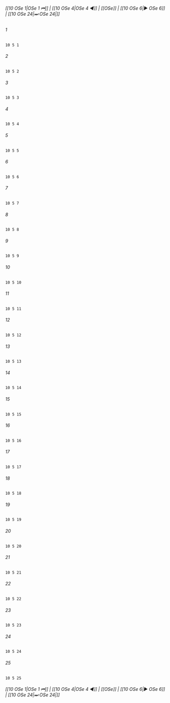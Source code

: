 
###### [[10 OSe 1|OSe 1 ⏮]] | [[10 OSe 4|OSe 4 ◀]] | [[OSe]] | [[10 OSe 6|▶ OSe 6]] | [[10 OSe 24|⏭ OSe 24|]]

###### 1
``` verse
10 5 1 
```
###### 2
``` verse
10 5 2 
```
###### 3
``` verse
10 5 3 
```
###### 4
``` verse
10 5 4 
```
###### 5
``` verse
10 5 5 
```
###### 6
``` verse
10 5 6 
```
###### 7
``` verse
10 5 7 
```
###### 8
``` verse
10 5 8 
```
###### 9
``` verse
10 5 9 
```
###### 10
``` verse
10 5 10 
```
###### 11
``` verse
10 5 11 
```
###### 12
``` verse
10 5 12 
```
###### 13
``` verse
10 5 13 
```
###### 14
``` verse
10 5 14 
```
###### 15
``` verse
10 5 15 
```
###### 16
``` verse
10 5 16 
```
###### 17
``` verse
10 5 17 
```
###### 18
``` verse
10 5 18 
```
###### 19
``` verse
10 5 19 
```
###### 20
``` verse
10 5 20 
```
###### 21
``` verse
10 5 21 
```
###### 22
``` verse
10 5 22 
```
###### 23
``` verse
10 5 23 
```
###### 24
``` verse
10 5 24 
```
###### 25
``` verse
10 5 25 
```

###### [[10 OSe 1|OSe 1 ⏮]] | [[10 OSe 4|OSe 4 ◀]] | [[OSe]] | [[10 OSe 6|▶ OSe 6]] | [[10 OSe 24|⏭ OSe 24|]]

